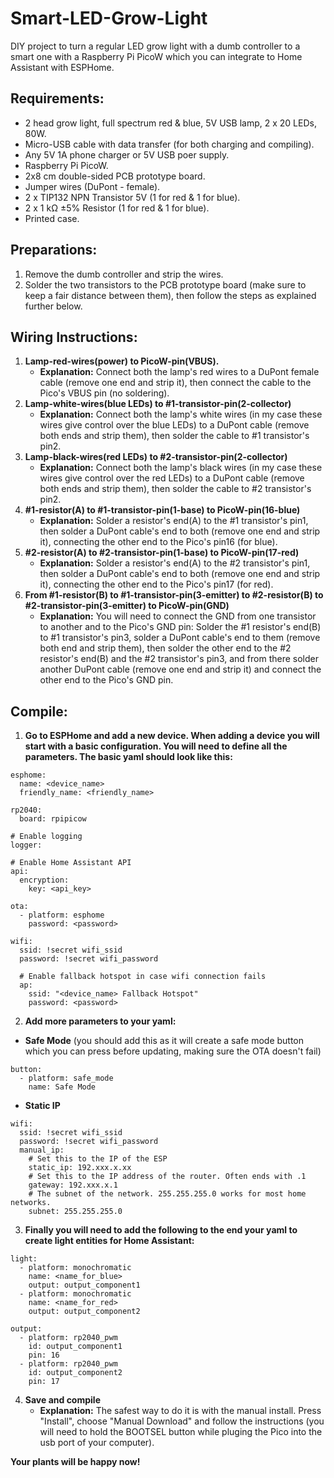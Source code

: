 # Smart-LED-Grow-Light
DIY project to turn a regular LED grow light with a dumb controller to a smart one with a Raspberry Pi PicoW which you can integrate to Home Assistant with ESPHome.

## Requirements:
  - 2 head grow light, full spectrum red & blue, 5V USB lamp, 2 x 20 LEDs, 80W.
  - Micro-USB cable with data transfer (for both charging and compiling).
  - Any 5V 1A phone charger or 5V USB poer supply.
  - Raspberry Pi PicoW.
  - 2x8 cm double-sided PCB prototype board.
  - Jumper wires (DuPont - female).
  - 2 x TIP132 NPN Transistor 5V (1 for red & 1 for blue).
  - 2 x 1 kΩ ±5% Resistor (1 for red & 1 for blue).
  - Printed case.

## Preparations:
  1. Remove the dumb controller and strip the wires.
  2. Solder the two transistors to the PCB prototype board (make sure to keep a fair distance between them), then follow the steps as explained further below.

## Wiring Instructions:
  1. **Lamp-red-wires(power) to PicoW-pin(VBUS).**
     - **Explanation:** Connect both the lamp's red wires to a DuPont female cable (remove one end and strip it), then connect the cable to the Pico's VBUS pin (no soldering).
  2. **Lamp-white-wires(blue LEDs) to #1-transistor-pin(2-collector)**
     - **Explanation:** Connect both the lamp's white wires (in my case these wires give control over the blue LEDs) to a DuPont cable (remove both ends and strip them), then solder the cable to #1 transistor's pin2.
  3. **Lamp-black-wires(red LEDs) to #2-transistor-pin(2-collector)**
     - **Explanation:** Connect both the lamp's black wires (in my case these wires give control over the red LEDs) to a DuPont cable (remove both ends and strip them), then solder the cable to #2 transistor's pin2.
  4. **#1-resistor(A) to #1-transistor-pin(1-base) to PicoW-pin(16-blue)**
     - **Explanation:** Solder a resistor's end(A) to the #1 transistor's pin1, then solder a DuPont cable's end to both (remove one end and strip it), connecting the other end to the Pico's pin16 (for blue).
  5. **#2-resistor(A) to #2-transistor-pin(1-base) to PicoW-pin(17-red)**
     - **Explanation:** Solder a resistor's end(A) to the #2 transistor's pin1, then solder a DuPont cable's end to both (remove one end and strip it), connecting the other end to the Pico's pin17 (for red).
  6. **From #1-resistor(B) to #1-transistor-pin(3-emitter) to #2-resistor(B) to #2-transistor-pin(3-emitter) to PicoW-pin(GND)**
     - **Explanation:** You will need to connect the GND from one transistor to another and to the Pico's GND pin: Solder the #1 resistor's end(B) to #1 transistor's pin3, solder a DuPont cable's end to them (remove both end and strip them), then solder the other end to the #2 resistor's end(B) and the #2 transistor's pin3, and from there solder another DuPont cable (remove one end and strip it) and connect the other end to the Pico's GND pin.

## Compile:
1. **Go to ESPHome and add a new device. When adding a device you will start with a basic configuration. You will need to define all the parameters. The basic yaml should look like this:**
```
esphome:
  name: <device_name>
  friendly_name: <friendly_name>

rp2040:
  board: rpipicow

# Enable logging
logger:

# Enable Home Assistant API
api:
  encryption:
    key: <api_key>

ota:
  - platform: esphome
    password: <password>

wifi:
  ssid: !secret wifi_ssid
  password: !secret wifi_password

  # Enable fallback hotspot in case wifi connection fails
  ap:
    ssid: "<device_name> Fallback Hotspot"
    password: <password>
```
2. **Add more parameters to your yaml:**
- **Safe Mode** (you should add this as it will create a safe mode button which you can press before updating, making sure the OTA doesn't fail)
```
button:
  - platform: safe_mode
    name: Safe Mode
```
- **Static IP**
```
wifi:
  ssid: !secret wifi_ssid
  password: !secret wifi_password
  manual_ip:
    # Set this to the IP of the ESP
    static_ip: 192.xxx.x.xx
    # Set this to the IP address of the router. Often ends with .1
    gateway: 192.xxx.x.1
    # The subnet of the network. 255.255.255.0 works for most home networks.
    subnet: 255.255.255.0
```
3. **Finally you will need to add the following to the end your yaml to create light entities for Home Assistant:**
```
light:
  - platform: monochromatic
    name: <name_for_blue>
    output: output_component1
  - platform: monochromatic
    name: <name_for_red>
    output: output_component2

output:
  - platform: rp2040_pwm
    id: output_component1
    pin: 16
  - platform: rp2040_pwm
    id: output_component2
    pin: 17
```
4. **Save and compile**
   - **Explanation:** The safest way to do it is with the manual install. Press "Install", choose "Manual Download" and follow the instructions (you will need to hold the BOOTSEL button while pluging the Pico into the usb port of your computer).
  
**Your plants will be happy now!**

